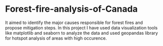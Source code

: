 # Forest-fire-analysis-of-Canada
It aimed to identify the major causes responsible for forest fires and
propose mitigation steps. In this project I have used data visualization
tools like matplotlib and seaborn to analyze the data and used geopandas library for hotspot analysis of areas with high occurence.
